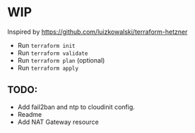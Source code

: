 # WIP

Inspired by https://github.com/luizkowalski/terraform-hetzner

- Run `terraform init`
- Run `terraform validate`
- Run `terraform plan` (optional)
- Run `terraform apply`

## TODO:

- Add fail2ban and ntp to cloudinit config.
- Readme
- Add NAT Gateway resource